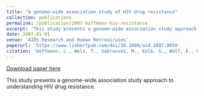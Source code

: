 ```yaml
---
title: "A genome-wide association study of HIV drug resistance"
collection: publications
permalink: /publication/2007-hoffmann-hiv-resistance
excerpt: 'This study presents a genome-wide association study approach to understanding HIV drug resistance.'
date: 2007-01-01
venue: 'AIDS Research and Human Retroviruses'
paperurl: 'https://www.liebertpub.com/doi/10.1089/aid.2007.0050'
citation: 'Hoffmann, C., Welz, T., Sabranski, M., Kolb, G., Wolf, E., Goebel, F.D., Leipzig, J., & Jaeger, H. (2007). Higher rates of neuropsychiatric adverse events leading to discontinuation of efavirenz treatment in women and older patients. HIV Medicine, 8(7), 441-446.'
---
```


[Download paper here](https://www.liebertpub.com/doi/10.1089/aid.2007.0050)

This study presents a genome-wide association study approach to understanding HIV drug resistance.